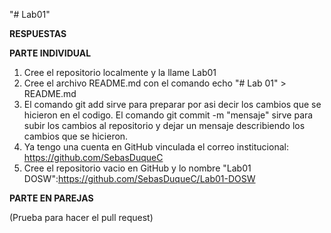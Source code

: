 "# Lab01" 

**RESPUESTAS**

**PARTE INDIVIDUAL**
1. Cree el repositorio localmente y la llame Lab01
2. Cree el archivo README.md con el comando echo "# Lab 01" > README.md     
3. El comando git add sirve para preparar por asi decir los cambios que se hicieron en el codigo. El comando git commit -m "mensaje" sirve para subir los cambios al repositorio y dejar un mensaje describiendo los cambios que se hicieron.
4. Ya tengo una cuenta en GitHub vinculada el correo institucional: https://github.com/SebasDuqueC
5. Cree el repositorio vacio en GitHub y lo nombre "Lab01 DOSW":https://github.com/SebasDuqueC/Lab01-DOSW


**PARTE EN PAREJAS**


(Prueba para hacer el pull request)